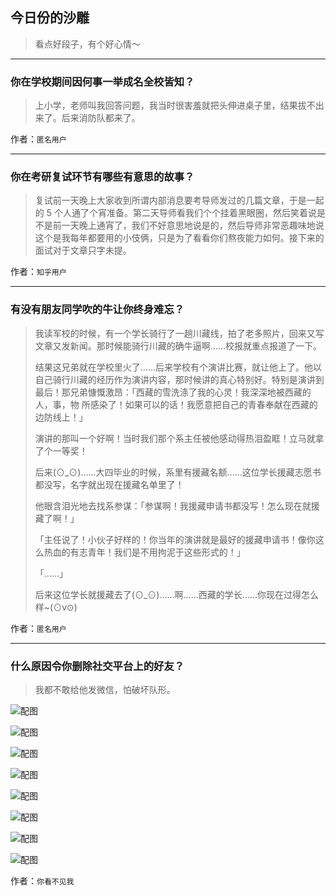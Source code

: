 ## 今日份的沙雕

> 看点好段子，有个好心情～


 
---

### 你在学校期间因何事一举成名全校皆知？

> 上小学，老师叫我回答问题，我当时很害羞就把头伸进桌子里，结果拔不出来了。后来消防队都来了。


作者：`匿名用户`

---

### 你在考研复试环节有哪些有意思的故事？

> 复试前一天晚上大家收到所谓内部消息要考导师发过的几篇文章，于是一起的 5 个人通了个宵准备。第二天导师看我们个个挂着黑眼圈，然后笑着说是不是前一天晚上通宵了，我们不好意思地说是的，然后导师非常恶趣味地说这个是我每年都要用的小伎俩，只是为了看看你们熬夜能力如何。接下来的面试对于文章只字未提。


作者：`知乎用户`

---

### 有没有朋友同学吹的牛让你终身难忘？

> 我读军校的时候，有一个学长骑行了一趟川藏线，拍了老多照片，回来又写文章又发新闻。那时候能骑行川藏的确牛逼啊……校报就重点报道了一下。
> 
> 结果这兄弟就在学校里火了……后来学校有个演讲比赛，就让他上了。他以自己骑行川藏的经历作为演讲内容，那时候讲的真心特别好。特别是演讲到最后！那兄弟慷慨激昂：「西藏的雪洗涤了我的心灵！我深深地被西藏的人，事，物 所感染了！如果可以的话！我愿意把自己的青春奉献在西藏的边防线上！」
> 
> 演讲的那叫一个好啊！当时我们那个系主任被他感动得热泪盈眶！立马就拿了个一等奖！
> 
> 后来(⊙_⊙)……大四毕业的时候，系里有援藏名额……这位学长援藏志愿书都没写，名字就出现在援藏名单里了！
> 
> 他眼含泪光地去找系参谋：「参谋啊！我援藏申请书都没写！怎么现在就援藏了啊！」
> 
> 「主任说了！小伙子好样的！你当年的演讲就是最好的援藏申请书！像你这么热血的有志青年！我们是不用拘泥于这些形式的！」
> 
> 「……」
> 
> 后来这位学长就援藏去了(⊙_⊙)……啊……西藏的学长……你现在过得怎么样~(⊙v⊙)


作者：`匿名用户`

---

### 什么原因令你删除社交平台上的好友？

> 我都不敢给他发微信，怕破坏队形。



![配图](http://pic1.zhimg.com/70/9644b794a61128c23ec2a71e3e2e7974_b.jpg)



![配图](http://pic2.zhimg.com/70/9ffc67de49cd92acdb9164805e6b4b3d_b.jpg)



![配图](http://pic2.zhimg.com/70/308734c741971ade8857b3d9b6bb03c5_b.jpg)



![配图](http://pic3.zhimg.com/70/21d902a66b2cd6b76256e49574b1b102_b.jpg)



![配图](http://pic1.zhimg.com/70/5ffaa3497ffec053ef4751ef121a4af0_b.jpg)



![配图](http://pic3.zhimg.com/70/cf87672f77e047ade7ae7422a6b4b046_b.jpg)



![配图](http://pic2.zhimg.com/70/1555cd316c2a3cb141948fa3c1de7111_b.jpg)



![配图](http://pic3.zhimg.com/70/a64e50a7ab17fe4de325e480f809784a_b.jpg)


作者：`你看不见我`